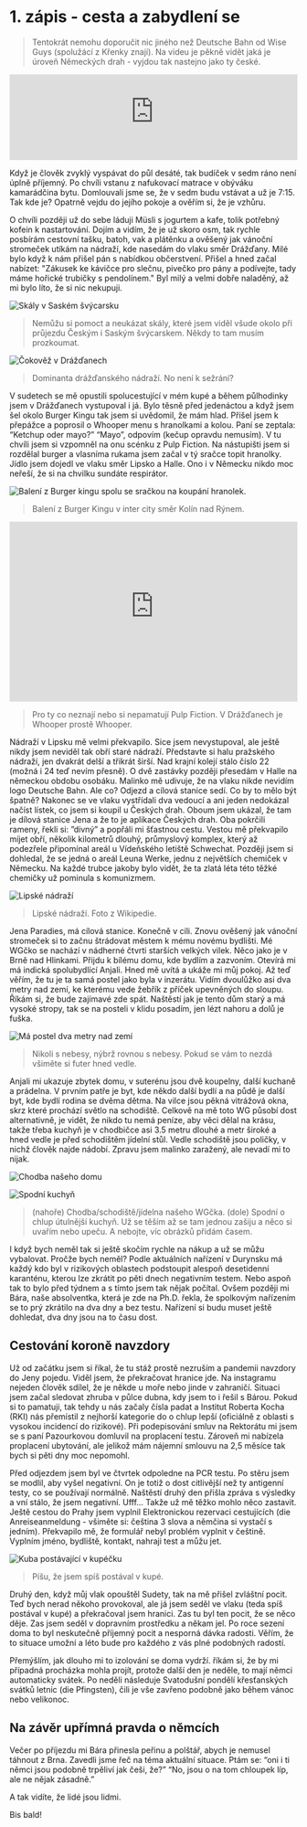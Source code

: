 # 1. zápis - cesta a zabydlení se

> Tentokrát nemohu doporučit nic jiného než Deutsche Bahn od Wise Guys (spolužácí z Křenky znají). Na videu je pěkně vidět jaká je úroveň Německých drah - vyjdou tak nastejno jako ty české.

<iframe width="100%" src="https://www.youtube-nocookie.com/embed/wXjhszy2f9w" title="YouTube video player" frameborder="0" allow="accelerometer; autoplay; clipboard-write; encrypted-media; gyroscope; picture-in-picture" allowfullscreen></iframe>

Když je člověk zvyklý vyspávat do půl desáté, tak budíček v sedm ráno není úplně příjemný. Po chvíli vstanu z nafukovací matrace v obýváku kamarádčina bytu. Domlouvali jsme se, že v sedm budu vstávat a už je 7:15. Tak kde je? Opatrně vejdu do jejího pokoje a ověřím si, že je vzhůru.

O chvíli později už do sebe láduji Müsli s jogurtem a kafe, tolik potřebný kofein k nastartování. Dojím a vidím, že je už skoro osm, tak rychle posbírám cestovní tašku, batoh, vak a plátěnku a ověšený jak vánoční stromeček utíkám na nádraží, kde nasedám do vlaku směr Drážďany. Milé bylo když k nám přišel pán s nabídkou občerstvení. Přišel a hned začal nabízet: "Zákusek ke kávičce pro slečnu, pivečko pro pány a podívejte, tady máme hořické trubičky s pendolínem." Byl milý a velmi dobře naladěný, až mi bylo líto, že si nic nekupuji.

![Skály v Saském švýcarsku](saske_svycarksko.jpeg)

> Nemůžu si pomoct a neukázat skály, které jsem viděl všude okolo při průjezdu Českým i Saským švýcarskem. Někdy to tam musím prozkoumat.

![Čokověž v Drážďanech](cokovez.jpeg)

> Dominanta drážďanského nádraží. No není k sežrání?

V sudetech se mě opustili spolucestující v mém kupé a během půlhodinky jsem v Drážďanech vystupoval i já. Bylo těsně před jedenáctou a když jsem šel okolo Burger Kingu tak jsem si uvědomil, že mám hlad. Přišel jsem k přepážce a poprosil o Whooper menu s hranolkami a kolou. Paní se zeptala: “Ketchup oder mayo?” “Mayo”, odpovím (kečup opravdu nemusím). V tu chvíli jsem si vzpomněl na onu scénku z Pulp Fiction. Na nástupišti jsem si rozdělal burger a vlasníma rukama jsem začal v tý sračce topit hranolky. Jídlo jsem dojedl ve vlaku směr Lipsko a Halle. Ono i v Německu nikdo moc neřeší, že si na chvilku sundáte respirátor.

![Balení z Burger kingu spolu se sračkou na koupání hranolek.](burgerking.jpeg)
> Balení z Burger Kingu v inter city směr Kolín nad Rýnem.

<iframe width="100%" height="315" src="https://www.youtube-nocookie.com/embed/3ZrbxcjaE4s" title="YouTube video player" frameborder="0" allow="accelerometer; autoplay; clipboard-write; encrypted-media; gyroscope; picture-in-picture" allowfullscreen></iframe>

> Pro ty co neznají nebo si nepamatují Pulp Fiction. V Drážďanech je Whooper prostě Whooper.


Nádraží v Lipsku mě velmi překvapilo. Sice jsem nevystupoval, ale ještě nikdy jsem neviděl tak obří staré nádraží. Představte si halu pražského nádraží, jen dvakrát delší a třikrát širší. Nad krajní kolejí stálo číslo 22 (možná i 24 teď nevím přesně). O dvě zastávky později přesedám v Halle na německou obdobu osobáku. Malinko mě udivuje, že na vlaku nikde nevidím logo Deutsche Bahn. Ale co? Odjezd a cílová stanice sedí. Co by to mělo být špatně? Nakonec se ve vlaku vystřídali dva vedoucí a ani jeden nedokázal načíst lístek, co jsem si koupil u Českých drah. Oboum jsem ukázal, že tam je dílová stanice Jena a že to je aplikace Českých drah. Oba pokrčili rameny, řekli si: ”divný” a popřáli mi šťastnou cestu. Vestou mě překvapilo míjet obří, několik kilometrů dlouhý, průmyslový komplex, který až podezřele připomínal areál u Vídeňského letiště Schwechat. Později jsem si dohledal, že se jedná o areál Leuna Werke, jednu z největších chemiček v Německu. Na každé trubce jakoby bylo vidět, že ta zlatá léta této těžké chemičky už pominula s komunizmem.

![Lipské nádraží](https://upload.wikimedia.org/wikipedia/commons/thumb/c/c6/LE_Hauptbahnhof-4.jpg/2560px-LE_Hauptbahnhof-4.jpg)
> Lipské nádraží. Foto z Wikipedie.

Jena Paradies, má cílová stanice. Konečně v cíli. Znovu ověšený jak vánoční stromeček si to začnu štrádovat městem k mému novému bydlišti. Mé WGčko se nachází v nádherné čtvrti starších velkých vilek. Něco jako je v Brně nad Hlinkami. Přijdu k bílému domu, kde bydlím a zazvoním. Otevírá mi má indická spolubydlící Anjali. Hned mě uvítá a ukáže mi můj pokoj. Až teď věřím, že tu je ta samá postel jako byla v inzerátu. Vidím dvoulůžko asi dva metry nad zemí, ke kterému vede žebřík z příček upevněných do sloupu. Říkám si, že bude zajímavé zde spát. Naštěstí jak je tento dům starý a má vysoké stropy, tak se na posteli v klidu posadím, jen lézt nahoru a dolů je fuška.

![Má postel dva metry nad zemí](postel.jpeg)

> Nikoli s nebesy, nýbrž rovnou s nebesy. Pokud se vám to nezdá všiměte si futer hned vedle.

Anjali mi ukazuje zbytek domu, v suterénu jsou dvě koupelny, další kuchaně a prádelna. V prvním patře je byt, kde někdo další bydlí a na půdě je další byt, kde bydlí rodina se dvěma dětma. Na vilce jsou pěkná vitrážová okna, skrz které prochází světlo na schodiště. Celkově na mě toto WG působí dost alternativně, je vidět, že nikdo tu nemá peníze, aby věci dělal na krásu, takže třeba kuchyň je v chodbičce asi 3.5 metru dlouhé a metr široké a hned vedle je  před schodištěm jídelní stůl. Vedle schodiště jsou poličky, v nichž člověk najde nádobí. Zpravu jsem malinko zaražený, ale nevadí mi to nijak.

![Chodba našeho domu](chdba.jpeg)

![Spodní kuchyň](kuchyn.jpeg)

> (nahoře) Chodba/schodiště/jídelna našeho WGčka. (dole) Spodní o chlup útulnější kuchyň. Už se těším až se tam jednou zašiju a něco si uvařím nebo upeču. A nebojte, víc obrázků přidám časem.

I když bych neměl tak si ještě skočím rychle na nákup a už se můžu vybalovat. Pročže bych neměl? Podle aktuálních nařízení v Durynsku má každý kdo byl v rizikových oblastech podstoupit alespoň desetidenní karanténu, kterou lze zkrátit po pěti dnech negativním testem. Nebo aspoň tak to bylo před týdnem a s tímto jsem tak nějak počítal. Ovšem později mi Bára, naše absolventka, která je zde na Ph.D. řekla, že spolkovým nařízením se to prý zkrátilo na dva dny a bez testu. Nařízení si budu muset ještě dohledat, dva dny jsou na to času dost.

## Cestování koroně navzdory

Už od začátku jsem si říkal, že tu stáž prostě nezruším a pandemii navzdory do Jeny pojedu. Viděl jsem, že překračovat hranice jde. Na instagramu nejeden člověk sdílel, že je někde u moře nebo jinde v zahraničí. Situaci jsem začal sledovat zhruba v půlce dubna, kdy jsem to i řešil s Bárou. Pokud si to pamatuji, tak tehdy u nás začaly čísla padat a Institut Roberta Kocha (RKI) nás přemístil z nejhorší kategorie do o chlup lepší (oficiálně z oblasti s vysokou incidencí do rizikové). Při podepisování smluv na Rektorátu mi jsem se s paní Pazourkovou domluvil na proplacení testu. Zároveň mi nabízela proplacení ubytování, ale jelikož mám nájemní smlouvu na 2,5 měsíce tak bych si pěti dny moc nepomohl.

Před odjezdem jsem byl ve čtvrtek odpoledne na PCR testu. Po stěru jsem se modlil, aby vyšel negativní. On je totiž o dost citlivější než ty antigenní testy, co se používají normálně. Naštěstí druhý den přišla zpráva s výsledky a vní stálo, že jsem negativní. Ufff… Takže už mě těžko mohlo něco zastavit. Ještě cestou do Prahy jsem vyplnil Elektronickou rezervaci cestujících (die Anreiseanmeldung - všiměte si: čeština 3 slova a němčina si vystačí s jedním). Překvapilo mě, že formulář nebyl problém vyplnit v češtině. Vyplním jméno, bydliště, kontakt, nahraji test a můžu jet.

![Kuba postávající v kupéčku](radost_z_cesty.jpeg)

> Píšu, že jsem spíš postával v kupé.

Druhý den, když můj vlak opouštěl Sudety, tak na mě přišel zvláštní pocit. Teď bych nerad někoho provokoval, ale já jsem seděl ve vlaku (teda spíš postával v kupé) a překračoval jsem hranici. Zas tu byl ten pocit, že se něco děje. Zas jsem seděl v dopravním prostředku a někam jel. Po roce sezení doma to byl neskutečně příjemný pocit a nesporná dávka radosti. Věřím, že to situace umožní a léto bude pro každého z vás plné podobných radostí. 

Přemýšlím, jak dlouho mi to izolování se doma vydrží. říkám si, že by mi případná procházka mohla projít, protože další den je neděle, to mají němci automaticky svátek. Po neděli následuje Svatodušní pondělí křesťanských svátků letnic (die Pfingsten), čili je vše zavřeno podobně jako během vánoc nebo velikonoc.

## Na závěr upřímná pravda o němcích

Večer po příjezdu mi Bára přinesla peřinu a polštář, abych je nemusel táhnout z Brna. Zavedli jsme řeč na téma aktuální situace. Ptám se: “oni i ti němci jsou podobně trpěliví jak češi, že?” “No, jsou o na tom chloupek líp, ale ne nějak zásadně.” 

A tak vidíte, že lidé jsou lidmi.

Bis bald!

